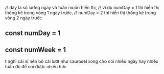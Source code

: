 // đây là số lương ngày và tuần muốn hiển thị, 
// ví dụ numDay = 1 thì hiển thị thống kê trong vòng 1 ngày trước,
// numDay = 2 thì hiển thị thống kê trong vòng 2 ngày trước

## const numDay = 1
## const numWeek = 1

t nghĩ cái ni nên bỏ cái lướt như caurosel xong cho coi nhiều ngày hay nhiều tuần đó để coi được nhiều hơn
